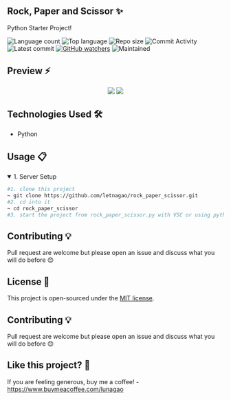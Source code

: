 ## Rock, Paper and Scissor ✨
Python Starter Project!

![Language count](https://img.shields.io/github/languages/count/letnagao/rock_paper_scissor?color=green)
![Top language](https://img.shields.io/github/languages/top/letnagao/rock_paper_scissor?color=ff69b4)
![Repo size](https://img.shields.io/github/repo-size/letnagao/rock_paper_scissor?color=yellow)
![Commit Activity](https://img.shields.io/github/commit-activity/y/letnagao/rock_paper_scissor?color=blue)
![Latest commit](https://img.shields.io/github/last-commit/letnagao/rock_paper_scissor?color=red)
[![GitHub watchers](https://img.shields.io/github/watchers/letnagao/rock_paper_scissor?logo=GitHub)](https://github.com/letnagao/rock_paper_scissor/watchers)
![Maintained](https://img.shields.io/maintenance/yes/9999)

</ul><h2> Preview ⚡️</h2>
<p align="center">
  <img src="https://user-images.githubusercontent.com/99754900/212074398-84401ae3-f53a-4d41-8d9d-05baaa473a65.jpg" />
  <img src="https://user-images.githubusercontent.com/99754900/212074407-2123c308-09ae-4f41-8bf8-bead970df39e.jpg" />
</p> 

</ul><h2>Technologies Used 🛠️</h2>
<ul>
<li>Python</li>
</ul><ul>
  
</ul><h2>Usage 📋</h2>
<details open>
<summary>1. Server Setup</summary>

```bash
#1. clone this project
~ git clone https://github.com/letnagao/rock_paper_scissor.git
#2. cd into it
~ cd rock_paper_scissor
#3. start the project from rock_paper_scissor.py with VSC or using python from cmd
```
</details>

## Contributing 💡
Pull request are welcome but please open an issue and discuss what you will do before 😊

## License 📄
This project is open-sourced under the [MIT license](https://opensource.org/licenses/MIT).

## Contributing 💡
Pull request are welcome but please open an issue and discuss what you will do before 😊

## Like this project? 💖

If you are feeling generous, buy me a coffee! - https://www.buymeacoffee.com/lunagao

